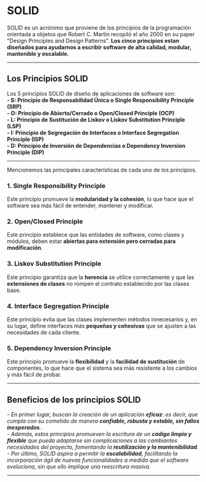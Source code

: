 # SOLID
SOLID es un acrónimo que proviene de los principios de la programación orientada a objetos que Robert C. Martin recopiló el año 2000 en su paper "Design Principles and Design Patterns".
**Los cinco principios estan diseñados para ayudarnos a escribir software de alta calidad, modular, mantenible y escalable.**
***
## Los Principios SOLID
Los 5 principios SOLID de diseño de aplicaciones de software son:  
**- S: Principio de Responsabilidad Única o Single Responsibility Principle (SRP)**  
**- O: Principio de Abierto/Cerrado o Open/Closed Principle (OCP)**  
**- L: Principio de Sustitución de Liskov o Liskov Substitution Principle (LSP)**  
**- I: Principio de Segregación de Interfaces o Interface Segregation Principle (ISP)**  
**- D: Principio de Inversión de Dependencias o Dependency Inversion Principle (DIP)**  
***
Mencionemos las principales características de cada uno de los principios.
### 1. Single Responsibility Principle
Este principio promueve la **modularidad y la cohesión**, lo que hace que el software sea más fácil de entender, mantener y modificar.
### 2. Open/Closed Principle
Este principio establece que las entidades de software, como clases y módulos, deben estar **abiertas para extensión pero cerradas para modificación**.
### 3. Liskov Substitution Principle
Este principio garantiza que la **herencia** se utilice correctamente y que las **extensiones de clases** no rompen el contrato establecido por las clases base.
### 4. Interface Segregation Principle
Este principio evita que las clases implementen métodos innecesarios y, en su lugar, define interfaces más **pequeñas y cohesivas** que se ajusten a las necesidades de cada cliente.
### 5. Dependency Inversion Principle
Este principio promueve la **flexibilidad** y la **facilidad de sustitución** de componentes, lo que hace que el sistema sea más resistente a los cambios y más fácil de probar.
***
## Beneficios de los principios SOLID
*- En primer lugar, buscan la creación de un aplicación **eficaz**: es decir, que cumpla con su cometido de manera **confiable, robusta y estable, sin fallos inesperados**.*  
*- Además, estos principios promueven la escritura de un **código limpio y flexible** que pueda adaptarse sin complicaciones a las cambiantes necesidades del proyecto, fomentando la **reutilización y la mantenibilidad**.*  
*- Por último, SOLID aspira a permitir la **escalabilidad**, facilitando la incorporación ágil de nuevas funcionalidades a medida que el software evoluciona, sin que ello implique una reescritura masiva.*  
***